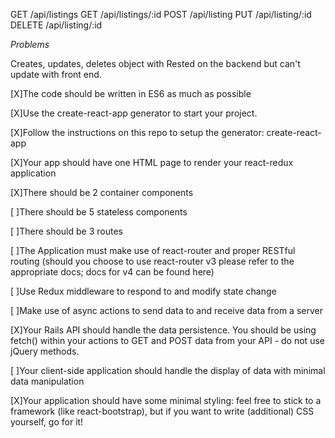 

GET /api/listings
GET /api/listings/:id
POST /api/listing
PUT /api/listing/:id
DELETE /api/listing/:id

*Problems*

Creates, updates, deletes object with Rested on the backend but can't update with front end.

[X]The code should be written in ES6 as much as possible

[X]Use the create-react-app generator to start your project.

[X]Follow the instructions on this repo to setup the generator: create-react-app

[X]Your app should have one HTML page to render your react-redux application

[X]There should be 2 container components

[ ]There should be 5 stateless components

[ ]There should be 3 routes

[ ]The Application must make use of react-router and proper RESTful routing (should you choose to use react-router v3 please refer to the appropriate docs; docs for v4 can be found here)

[ ]Use Redux middleware to respond to and modify state change

[ ]Make use of async actions to send data to and receive data from a server

[X]Your Rails API should handle the data persistence. You should be using fetch() within your actions to GET and POST data from your API - do not use jQuery methods.

[ ]Your client-side application should handle the display of data with minimal data manipulation

[X]Your application should have some minimal styling: feel free to stick to a framework (like react-bootstrap), but if you want to write (additional) CSS yourself, go for it!
